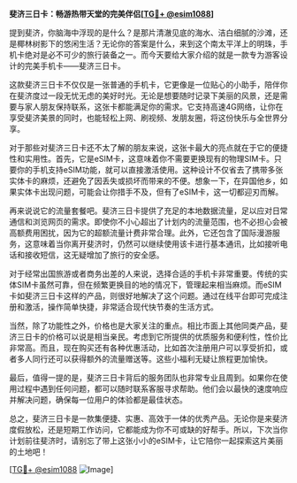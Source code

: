 **斐济三日卡：畅游热带天堂的完美伴侣[[TG💪+ @esim1088](https://t.me/s/esim1088)]**

提到斐济，你脑海中浮现的是什么？是那片清澈见底的海水、洁白细腻的沙滩，还是椰林树影下的悠闲生活？无论你的答案是什么，来到这个南太平洋上的明珠，手机卡绝对是必不可少的旅行装备之一。而今天要给大家介绍的就是一款专为游客设计的完美手机卡——斐济三日卡。

这款斐济三日卡不仅仅是一张普通的手机卡，它更像是一位贴心的小助手，陪伴你在斐济度过一段无忧无虑的美好时光。无论是想要随时记录下美丽的风景，还是需要与家人朋友保持联系，这张卡都能满足你的需求。它支持高速4G网络，让你在享受斐济美景的同时，也能轻松上网、刷视频、发朋友圈，将这份快乐与全世界分享。

对于那些对斐济三日卡还不太了解的朋友来说，这张卡最大的亮点就在于它的便捷性和实用性。首先，它是eSIM卡，这意味着你不需要更换现有的物理SIM卡。只要你的手机支持eSIM功能，就可以直接激活使用。这种设计不仅省去了携带多张实体卡的麻烦，还避免了因丢失或损坏而带来的不便。想象一下，在异国他乡，如果实体卡出现问题，可能会让你措手不及，但有了eSIM卡，这一切都迎刃而解。

再来说说它的流量套餐吧。斐济三日卡提供了充足的本地数据流量，足以应对日常通信和浏览网页的需求。即使你不小心超出了计划内的流量范围，也不必担心会被高额费用困扰，因为它的超额流量计费非常合理。此外，它还包含了国际漫游服务，这意味着当你离开斐济时，仍然可以继续使用该卡进行基本通讯，比如接听电话和接收短信，这无疑增加了旅行的安全感。

对于经常出国旅游或者商务出差的人来说，选择合适的手机卡非常重要。传统的实体SIM卡虽然可靠，但在频繁更换目的地的情况下，管理起来相当麻烦。而eSIM卡如斐济三日卡这样的产品，则很好地解决了这个问题。通过在线平台即可完成注册和激活，操作简单快捷，非常适合现代快节奏的生活方式。

当然，除了功能性之外，价格也是大家关注的重点。相比市面上其他同类产品，斐济三日卡的价格可以说是相当亲民。考虑到它所提供的优质服务和便利性，性价比非常高。而且，现在购买还有各种优惠活动，比如首次注册用户可以享受折扣，或者多人同行还可以获得额外的流量赠送等。这些小福利无疑让旅程更加愉快。

最后，值得一提的是，斐济三日卡背后的服务团队也非常专业且周到。如果你在使用过程中遇到任何问题，都可以随时联系客服寻求帮助。他们会以最快的速度响应并解决问题，确保每一位用户的体验都是最佳状态。

总之，斐济三日卡是一款集便捷、实惠、高效于一体的优秀产品。无论你是来斐济度假放松，还是短期工作访问，它都能成为你不可或缺的好帮手。所以，下次当你计划前往斐济时，请别忘了带上这张小小的eSIM卡，让它陪你一起探索这片美丽的土地吧！

[[TG💪+ @esim1088](https://t.me/s/esim1088) ![Image](https://i.postimg.cc/4NQfJmqS/Snipaste-2025-05-13-00-14-12.png)]